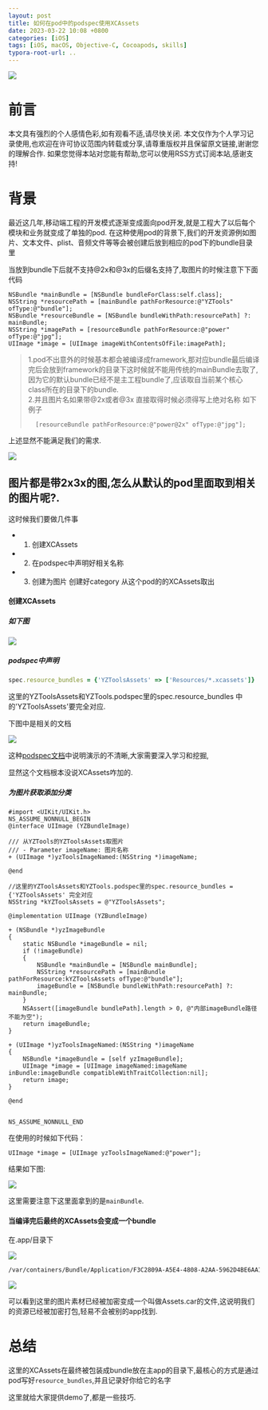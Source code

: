 ```yaml
---
layout: post
title: 如何在pod中的podspec使用XCAssets
date: 2023-03-22 10:08 +0800
categories: [iOS]
tags: [iOS, macOS, Objective-C, Cocoapods, skills]
typora-root-url: ..
---
```


![](/assets/images/20201010PodSpec/cocoapods.webp)

# 前言

本文具有强烈的个人感情色彩,如有观看不适,请尽快关闭. 本文仅作为个人学习记录使用,也欢迎在许可协议范围内转载或分享,请尊重版权并且保留原文链接,谢谢您的理解合作. 如果您觉得本站对您能有帮助,您可以使用RSS方式订阅本站,感谢支持!


# 背景 

最近这几年,移动端工程的开发模式逐渐变成面向pod开发,就是工程大了以后每个模块和业务就变成了单独的pod.
在这种使用pod的背景下,我们的开发资源例如图片、文本文件、plist、音频文件等等会被创建后放到相应的pod下的bundle目录里


当放到bundle下后就不支持@2x和@3x的后缀名支持了,取图片的时候注意下下面代码

``` objc
NSBundle *mainBundle = [NSBundle bundleForClass:self.class];
NSString *resourcePath = [mainBundle pathForResource:@"YZTools" ofType:@"bundle"];
NSBundle *resourceBundle = [NSBundle bundleWithPath:resourcePath] ?: mainBundle;
NSString *imagePath = [resourceBundle pathForResource:@"power" ofType:@"jpg"];
UIImage *image = [UIImage imageWithContentsOfFile:imagePath];
```

> 1.pod不出意外的时候基本都会被编译成framework,那对应bundle最后编译完后会放到framework的目录下这时候就不能用传统的mainBundle去取了,因为它的默认bundle已经不是主工程bundle了,应该取自当前某个核心class所在的目录下的bundle.  
> 2.并且图片名如果带@2x或者@3x 直接取得时候必须得写上绝对名称 如下例子  
> 	
> ``` objc
> 	[resourceBundle pathForResource:@"power@2x" ofType:@"jpg"];
> ```

上述显然不能满足我们的需求.

![](/assets/images/20230322PodXCAssets/1.webp)

## 图片都是带2x3x的图,怎么从默认的pod里面取到相关的图片呢?.

这时候我们要做几件事

* 1. 创建XCAssets
* 2. 在podspec中声明好相关名称
* 3. 创建为图片 创建好category 从这个pod的的XCAssets取出

#### 创建XCAssets

##### 如下图

![](/assets/images/20230322PodXCAssets/2.webp)


##### podspec中声明

``` ruby
spec.resource_bundles = {'YZToolsAssets' => ['Resources/*.xcassets']}
```

这里的YZToolsAssets和YZTools.podspec里的spec.resource_bundles 中的'YZToolsAssets'要完全对应.

下图中是相关的文档

![](/assets/images/20230322PodXCAssets/6.webp)

这种[podspec文档](https://guides.cocoapods.org/syntax/podspec.html#resource_bundles)中说明演示的不清晰,大家需要深入学习和挖掘,

显然这个文档根本没说XCAssets咋加的.

##### 为图片获取添加分类

``` objc
#import <UIKit/UIKit.h>
NS_ASSUME_NONNULL_BEGIN
@interface UIImage (YZBundleImage)

/// 从YZTools的YZToolsAssets取图片
/// - Parameter imageName: 图片名称
+ (UIImage *)yzToolsImageNamed:(NSString *)imageName;

@end

//这里的YZToolsAssets和YZTools.podspec里的spec.resource_bundles = {'YZToolsAssets' 完全对应
NSString *kYZToolsAssets = @"YZToolsAssets";

@implementation UIImage (YZBundleImage)

+ (NSBundle *)yzImageBundle
{
    static NSBundle *imageBundle = nil;
    if (!imageBundle)
    {
        NSBundle *mainBundle = [NSBundle mainBundle];
        NSString *resourcePath = [mainBundle pathForResource:kYZToolsAssets ofType:@"bundle"];
        imageBundle = [NSBundle bundleWithPath:resourcePath] ?: mainBundle;
    }
    NSAssert([imageBundle bundlePath].length > 0, @"内部imageBundle路径不能为空");
    return imageBundle;
}

+ (UIImage *)yzToolsImageNamed:(NSString *)imageName
{
    NSBundle *imageBundle = [self yzImageBundle];
    UIImage *image = [UIImage imageNamed:imageName inBundle:imageBundle compatibleWithTraitCollection:nil];
    return image;
}

@end


NS_ASSUME_NONNULL_END
```

在使用的时候如下代码：

``` objc
UIImage *image = [UIImage yzToolsImageNamed:@"power"];
```  
结果如下图:

![](/assets/images/20230322PodXCAssets/3.webp)

这里需要注意下这里面拿到的是`mainBundle`.

#### 当编译完后最终的XCAssets会变成一个bundle

在.app/目录下

![](/assets/images/20230322PodXCAssets/4.webp)

``` sh
/var/containers/Bundle/Application/F3C2809A-A5E4-4808-A2AA-5962D4BE6AA1/bodianplayer.app/YZToolsAssets.bundle
```
![](/assets/images/20230322PodXCAssets/5.webp)

可以看到这里的图片素材已经被加密变成一个叫做Assets.car的文件,这说明我们的资源已经被加密打包,轻易不会被别的app找到.

# 总结

这里的XCAssets在最终被包装成bundle放在主app的目录下,最核心的方式是通过pod写好`resource_bundles`,并且记录好你给它的名字

这里就给大家提供demo了,都是一些技巧.